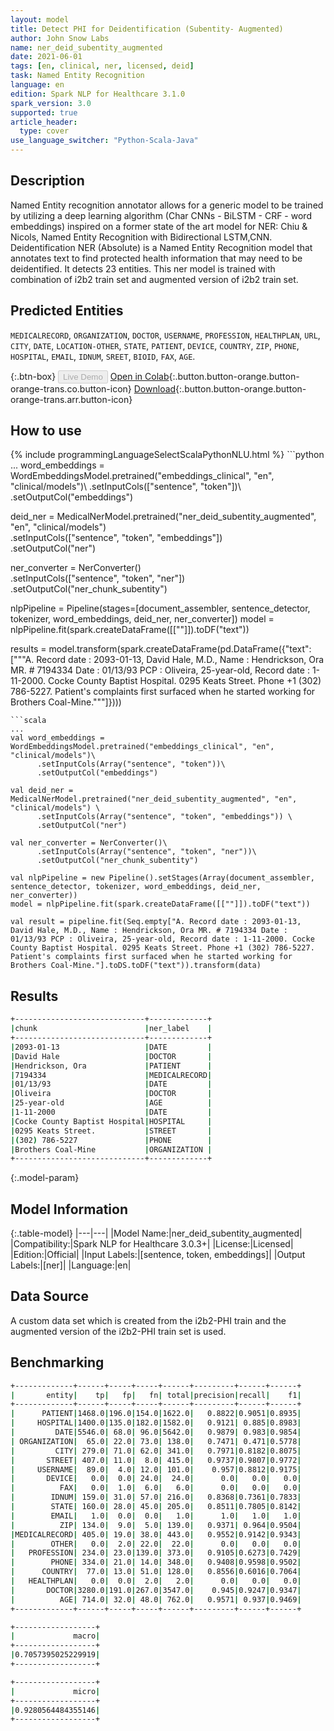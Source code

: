 ```yaml
---
layout: model
title: Detect PHI for Deidentification (Subentity- Augmented)
author: John Snow Labs
name: ner_deid_subentity_augmented
date: 2021-06-01
tags: [en, clinical, ner, licensed, deid]
task: Named Entity Recognition
language: en
edition: Spark NLP for Healthcare 3.1.0
spark_version: 3.0
supported: true
article_header:
  type: cover
use_language_switcher: "Python-Scala-Java"
---
```


## Description

Named Entity recognition annotator allows for a generic model to be trained by utilizing a deep learning algorithm (Char CNNs - BiLSTM - CRF - word embeddings) inspired on a former state of the art model for NER: Chiu & Nicols, Named Entity Recognition with Bidirectional LSTM,CNN. Deidentification NER (Absolute) is a Named Entity Recognition model that annotates text to find protected health information that may need to be deidentified. It detects 23 entities. This ner model is trained with combination of i2b2 train set and augmented version of i2b2 train set.

## Predicted Entities

`MEDICALRECORD`, `ORGANIZATION`, `DOCTOR`, `USERNAME`, `PROFESSION`, `HEALTHPLAN`, `URL`, `CITY`, `DATE`, `LOCATION-OTHER`, `STATE`, `PATIENT`, `DEVICE`, `COUNTRY`, `ZIP`, `PHONE`, `HOSPITAL`, `EMAIL`, `IDNUM`, `SREET`, `BIOID`, `FAX`, `AGE`.

{:.btn-box}
<button class="button button-orange" disabled>Live Demo</button>
[Open in Colab](https://colab.research.google.com/github/JohnSnowLabs/spark-nlp-workshop/blob/master/tutorials/Certification_Trainings/Healthcare/4.Clinical_DeIdentification.ipynb){:.button.button-orange.button-orange-trans.co.button-icon}
[Download](https://s3.amazonaws.com/auxdata.johnsnowlabs.com/clinical/models/ner_deid_subentity_augmented_en_3.0.3_3.0_1622539925891.zip){:.button.button-orange.button-orange-trans.arr.button-icon}

## How to use



<div class="tabs-box" markdown="1">
{% include programmingLanguageSelectScalaPythonNLU.html %}
```python
...
word_embeddings = WordEmbeddingsModel.pretrained("embeddings_clinical", "en", "clinical/models")\
      .setInputCols(["sentence", "token"])\
      .setOutputCol("embeddings")

deid_ner = MedicalNerModel.pretrained("ner_deid_subentity_augmented", "en", "clinical/models") \
      .setInputCols(["sentence", "token", "embeddings"]) \
      .setOutputCol("ner")

ner_converter = NerConverter()\
      .setInputCols(["sentence", "token", "ner"])\
      .setOutputCol("ner_chunk_subentity")

nlpPipeline = Pipeline(stages=[document_assembler, sentence_detector, tokenizer, word_embeddings, deid_ner, ner_converter])
model = nlpPipeline.fit(spark.createDataFrame([[""]]).toDF("text"))

results = model.transform(spark.createDataFrame(pd.DataFrame({"text": ["""A. Record date : 2093-01-13, David Hale, M.D., Name : Hendrickson, Ora MR. # 7194334 Date : 01/13/93 PCP : Oliveira, 25-year-old, Record date : 1-11-2000. Cocke County Baptist Hospital. 0295 Keats Street. Phone +1 (302) 786-5227. Patient's complaints first surfaced when he started working for Brothers Coal-Mine."""]})))
```
```scala
...
val word_embeddings = WordEmbeddingsModel.pretrained("embeddings_clinical", "en", "clinical/models")\
      .setInputCols(Array("sentence", "token"))\
      .setOutputCol("embeddings")

val deid_ner = MedicalNerModel.pretrained("ner_deid_subentity_augmented", "en", "clinical/models") \
      .setInputCols(Array("sentence", "token", "embeddings")) \
      .setOutputCol("ner")

val ner_converter = NerConverter()\
      .setInputCols(Array("sentence", "token", "ner"))\
      .setOutputCol("ner_chunk_subentity")

val nlpPipeline = new Pipeline().setStages(Array(document_assembler, sentence_detector, tokenizer, word_embeddings, deid_ner, ner_converter))
model = nlpPipeline.fit(spark.createDataFrame([[""]]).toDF("text"))

val result = pipeline.fit(Seq.empty["A. Record date : 2093-01-13, David Hale, M.D., Name : Hendrickson, Ora MR. # 7194334 Date : 01/13/93 PCP : Oliveira, 25-year-old, Record date : 1-11-2000. Cocke County Baptist Hospital. 0295 Keats Street. Phone +1 (302) 786-5227. Patient's complaints first surfaced when he started working for Brothers Coal-Mine."].toDS.toDF("text")).transform(data)
```
</div>

## Results

```bash
+-----------------------------+-------------+
|chunk                        |ner_label    |
+-----------------------------+-------------+
|2093-01-13                   |DATE         |
|David Hale                   |DOCTOR       |
|Hendrickson, Ora             |PATIENT      |
|7194334                      |MEDICALRECORD|
|01/13/93                     |DATE         |
|Oliveira                     |DOCTOR       |
|25-year-old                  |AGE          |
|1-11-2000                    |DATE         |
|Cocke County Baptist Hospital|HOSPITAL     |
|0295 Keats Street.           |STREET       |
|(302) 786-5227               |PHONE        |
|Brothers Coal-Mine           |ORGANIZATION |
+-----------------------------+-------------+
```

{:.model-param}
## Model Information

{:.table-model}
|---|---|
|Model Name:|ner_deid_subentity_augmented|
|Compatibility:|Spark NLP for Healthcare 3.0.3+|
|License:|Licensed|
|Edition:|Official|
|Input Labels:|[sentence, token, embeddings]|
|Output Labels:|[ner]|
|Language:|en|

## Data Source

A custom data set which is created from the i2b2-PHI train and the augmented version of the i2b2-PHI train set is used.

## Benchmarking

```bash
+-------------+------+-----+-----+------+---------+------+------+
|       entity|    tp|   fp|   fn| total|precision|recall|    f1|
+-------------+------+-----+-----+------+---------+------+------+
|      PATIENT|1468.0|196.0|154.0|1622.0|   0.8822|0.9051|0.8935|
|     HOSPITAL|1400.0|135.0|182.0|1582.0|   0.9121| 0.885|0.8983|
|         DATE|5546.0| 68.0| 96.0|5642.0|   0.9879| 0.983|0.9854|
| ORGANIZATION|  65.0| 22.0| 73.0| 138.0|   0.7471| 0.471|0.5778|
|         CITY| 279.0| 71.0| 62.0| 341.0|   0.7971|0.8182|0.8075|
|       STREET| 407.0| 11.0|  8.0| 415.0|   0.9737|0.9807|0.9772|
|     USERNAME|  89.0|  4.0| 12.0| 101.0|    0.957|0.8812|0.9175|
|       DEVICE|   0.0|  0.0| 24.0|  24.0|      0.0|   0.0|   0.0|
|          FAX|   0.0|  1.0|  6.0|   6.0|      0.0|   0.0|   0.0|
|        IDNUM| 159.0| 31.0| 57.0| 216.0|   0.8368|0.7361|0.7833|
|        STATE| 160.0| 28.0| 45.0| 205.0|   0.8511|0.7805|0.8142|
|        EMAIL|   1.0|  0.0|  0.0|   1.0|      1.0|   1.0|   1.0|
|          ZIP| 134.0|  9.0|  5.0| 139.0|   0.9371| 0.964|0.9504|
|MEDICALRECORD| 405.0| 19.0| 38.0| 443.0|   0.9552|0.9142|0.9343|
|        OTHER|   0.0|  2.0| 22.0|  22.0|      0.0|   0.0|   0.0|
|   PROFESSION| 234.0| 23.0|139.0| 373.0|   0.9105|0.6273|0.7429|
|        PHONE| 334.0| 21.0| 14.0| 348.0|   0.9408|0.9598|0.9502|
|      COUNTRY|  77.0| 13.0| 51.0| 128.0|   0.8556|0.6016|0.7064|
|   HEALTHPLAN|   0.0|  0.0|  2.0|   2.0|      0.0|   0.0|   0.0|
|       DOCTOR|3280.0|191.0|267.0|3547.0|    0.945|0.9247|0.9347|
|          AGE| 714.0| 32.0| 48.0| 762.0|   0.9571| 0.937|0.9469|
+-------------+------+-----+-----+------+---------+------+------+

+------------------+
|             macro|
+------------------+
|0.7057395025229919|
+------------------+

+------------------+
|             micro|
+------------------+
|0.9280564484355146|
+------------------+
```
